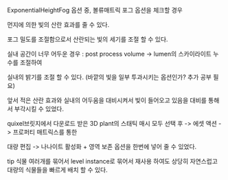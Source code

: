 ExponentialHeightFog 옵션 중, 볼류매트릭 포그 옵션을 체크할 경우

먼지에 의한 빛의 산란 효과를 줄 수 있다.

포그 밀도를 조절함으로서 산란되는 빛의 세기를 조절 할 수 있다.



실내 공간이 너무 어두운 경우 : post process volume -> lumen의 스카이라이트 누수를 조절하여

실내의 밝기를 조절 할 수 있다. (바깥의 빛을 일부 투과시키는 옵션인가? 추가 공부 필요)



앞서 적은 산란 효과와 실내의 어두움을 대비시켜서 빛이 들어오고 있음을 대비를 통해서 부각시킬 수 있었다.



quixel브릿지에서 다운로드 받은 3D plant의 스태틱 매시 모두 선택 후 -> 에셋 액션 -> 프로퍼티 매트릭스를 통한

대량 편집 -> 나나이트 활성화 + 영역 보존 옵션을 한번에 넣어 줄 수 있었다.



tip 식물 여러개를 묶어서 level instance로 묶어서 재사용 하여도 상당히 자연스럽고 대량의 식물들을 빠르게 배치 할 수 있다.
